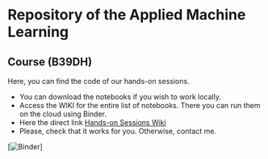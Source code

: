 # Repository of the Applied Machine Learning 
## Course (B39DH)
Here, you can find the code of our hands-on sessions.
* You can download the notebooks if you wish to work locally.
* Access the WIKI for the entire list of notebooks. There you can run them on the cloud using Binder.
* Here the direct link [Hands-on Sessions Wiki](https://github.com/MartaVallejo/MachineLearning/wiki/List-of-our-hands-on-sessions)
* Please, check that it works for you. Otherwise, contact me.

[![Binder](https://mybinder.org/badge_logo.svg)]
